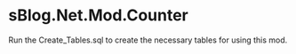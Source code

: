 ﻿# sBlog.Net.Mod.Counter

Run the Create_Tables.sql to create the necessary tables for using this mod.
